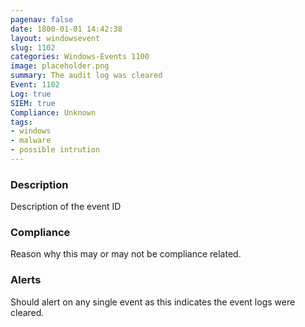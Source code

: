 ```yaml
---
pagenav: false
date: 1800-01-01 14:42:38
layout: windowsevent
slug: 1102
categories: Windows-Events 1100
image: placeholder.png
summary: The audit log was cleared
Event: 1102
Log: true
SIEM: true
Compliance: Unknown
tags:
- windows
- malware
- possible intrution
---
```


### Description

Description of the event ID

### Compliance

Reason why this may or may not be compliance related.

### Alerts

Should alert on any single event as this indicates the event logs were cleared. 
